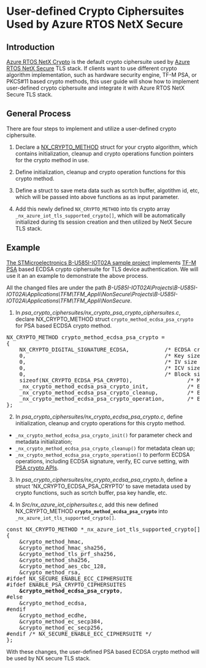 # User-defined Crypto Ciphersuites Used by Azure RTOS NetX Secure

## Introduction

[Azure RTOS NetX Crypto](https://learn.microsoft.com/en-us/azure/rtos/netx/netx-crypto/chapter1) is the default crypto ciphersuite used by [Azure RTOS NetX Secure](https://learn.microsoft.com/en-us/azure/rtos/netx-duo/netx-secure-tls/chapter1) TLS stack. If clients want to use different crypto algorithm implementation, such as hardware security engine, TF-M PSA, or PKCS#11 based crypto methods, this user guide will show how to implement user-defined crypto ciphersuite and integrate it with Azure RTOS NetX Secure TLS stack.

## General Process

There are four steps to implement and utilize a user-defined crypto ciphersuite.

1. Declare a [NX_CRYPTO_METHOD](https://github.com/azure-rtos/netxduo/blob/a69a06e35da0ac763b363388f555b508b0cd84b7/crypto_libraries/inc/nx_crypto.h#L320) struct for your crypto algorithm, which contains initialization, cleanup and crypto operations function pointers for the crypto method in use.

2. Define initialization, cleanup and crypto operation functions for this crypto method.
   
3. Define a struct to save meta data such as scrtch buffer, algotithm id, etc, which will be passed into above functions as as input parameter.

4. Add this newly defined `NX_CRYPTO_METHOD` into tls crypto array `_nx_azure_iot_tls_supported_crypto[]`, which will be automatically initialized during tls session creation and then utilized by NetX Secure TLS stack.

## Example

[The STMicroelectronics B-U585I-IOT02A sample project](https://github.com/azure-rtos/samples/releases/download/v6.1_rel/Azure_RTOS_6.1_B-U585I-IOT02A_IAR_Samples_Beta_2021_10_01.zip) implements [TF-M PSA](https://www.trustedfirmware.org/projects/tf-m/) based ECDSA crypto ciphersuite for TLS device authentication. We will use it an an example to demonstrate the above process.

<p>
All the changed files are under the path <em>B-U585I-IOT02A\Projects\B-U585I-IOT02A\Applications\TFM\TFM_Appli\NonSecure\Projects\B-U585I-IOT02A\Applications\TFM\TFM_Appli\NonSecure</em>.
</p>

1. In <em>psa_crypto_ciphersuites/nx_crypto_psa_crypto_ciphersuites.c</em>, declare NX_CRYPTO_METHOD struct `crypto_method_ecdsa_psa_crypto` for PSA based ECDSA crypto method.

<pre>
NX_CRYPTO_METHOD crypto_method_ecdsa_psa_crypto =
{
    NX_CRYPTO_DIGITAL_SIGNATURE_ECDSA,           /* ECDSA crypto algorithm   name     */
    0,                                           /* Key size in bits                       */
    0,                                           /* IV size in bits                        */
    0,                                           /* ICV size in bits, not used             */
    0,                                           /* Block size in bytes                    */
    sizeof(NX_CRYPTO_ECDSA_PSA_CRYPTO),                 /* Metadata size in bytes                 */
    _nx_crypto_method_ecdsa_psa_crypto_init,            /* ECDSA initialization routine           */
    _nx_crypto_method_ecdsa_psa_crypto_cleanup,         /* ECDSA cleanup routine                  */
    _nx_crypto_method_ecdsa_psa_crypto_operation,       /* ECDSA operation                        */
};
</pre>

2. In <em>psa_crypto_ciphersuites/nx_crypto_ecdsa_psa_crypto.c</em>, define initialization, cleanup and crypto operations for this crypto method.
- `_nx_crypto_method_ecdsa_psa_crypto_init()` for parameter check and metadata initialization;
- `_nx_crypto_method_ecdsa_psa_crypto_cleanup()` for metadata clean up;
- `_nx_crypto_method_ecdsa_psa_crypto_operation()` to perform ECDSA operations, including ECDSA signature, verify, EC curve setting, with [PSA crypto APIs](https://armmbed.github.io/mbed-crypto/html/index.html).

3. In <em>psa_crypto_ciphersuites/nx_crypto_ecdsa_psa_crypto.h</em>, define a struct 'NX_CRYPTO_ECDSA_PSA_CRYPTO' to save metadata used by crypto functions, such as scrtch buffer, psa key handle, etc.

4. In <em>Src/nx_azure_iot_ciphersuites.c</em>, add this new defined NX_CRYPTO_METHOD <b>`crypto_method_ecdsa_psa_crypto`</b> into `_nx_azure_iot_tls_supported_crypto[]`.

<pre>
const NX_CRYPTO_METHOD *_nx_azure_iot_tls_supported_crypto[] =
{
    &crypto_method_hmac,
    &crypto_method_hmac_sha256,
    &crypto_method_tls_prf_sha256,
    &crypto_method_sha256,
    &crypto_method_aes_cbc_128,
    &crypto_method_rsa,
#ifdef NX_SECURE_ENABLE_ECC_CIPHERSUITE
#ifdef ENABLE_PSA_CRYPTO_CIPHERSUITES
    <b>&crypto_method_ecdsa_psa_crypto</b>,
#else
    &crypto_method_ecdsa,
#endif
    &crypto_method_ecdhe,
    &crypto_method_ec_secp384,
    &crypto_method_ec_secp256,
#endif /* NX_SECURE_ENABLE_ECC_CIPHERSUITE */
};
</pre>

With these changes, the user-defined PSA based ECDSA crypto method will be used by NX secure TLS stack.
